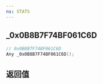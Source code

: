 ```yaml
---
ns: STATS
---
```

## _0x0B8B7F74BF061C6D

```c
// 0x0B8B7F74BF061C6D
Any _0x0B8B7F74BF061C6D();
```


## 返回值
